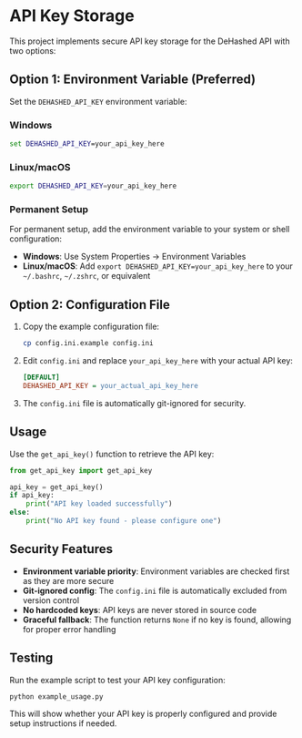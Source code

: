 # API Key Storage

This project implements secure API key storage for the DeHashed API with two options:

## Option 1: Environment Variable (Preferred)

Set the `DEHASHED_API_KEY` environment variable:

### Windows
```cmd
set DEHASHED_API_KEY=your_api_key_here
```

### Linux/macOS
```bash
export DEHASHED_API_KEY=your_api_key_here
```

### Permanent Setup
For permanent setup, add the environment variable to your system or shell configuration:

- **Windows**: Use System Properties → Environment Variables
- **Linux/macOS**: Add `export DEHASHED_API_KEY=your_api_key_here` to your `~/.bashrc`, `~/.zshrc`, or equivalent

## Option 2: Configuration File

1. Copy the example configuration file:
   ```bash
   cp config.ini.example config.ini
   ```

2. Edit `config.ini` and replace `your_api_key_here` with your actual API key:
   ```ini
   [DEFAULT]
   DEHASHED_API_KEY = your_actual_api_key_here
   ```

3. The `config.ini` file is automatically git-ignored for security.

## Usage

Use the `get_api_key()` function to retrieve the API key:

```python
from get_api_key import get_api_key

api_key = get_api_key()
if api_key:
    print("API key loaded successfully")
else:
    print("No API key found - please configure one")
```

## Security Features

- **Environment variable priority**: Environment variables are checked first as they are more secure
- **Git-ignored config**: The `config.ini` file is automatically excluded from version control
- **No hardcoded keys**: API keys are never stored in source code
- **Graceful fallback**: The function returns `None` if no key is found, allowing for proper error handling

## Testing

Run the example script to test your API key configuration:

```bash
python example_usage.py
```

This will show whether your API key is properly configured and provide setup instructions if needed.
